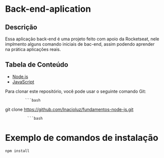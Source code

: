 # Back-end-aplication

## Descrição
Essa aplicação back-end é uma projeto feito com apoio da Rocketseat, nele implmento alguns comando iniciais de bac-end, assim podendo aprender na prática aplicações reais.

## Tabela de Conteúdo
- [Node.js](#tecnologias)
- [JavaScript](#tecnologias)

Para clonar este repositório, você pode usar o seguinte comando Git:

             ```bash
  git clone https://github.com/Inacioluz/fundamentos-node-js.git
         
              ```bash
  # Exemplo de comandos de instalação
    npm install


